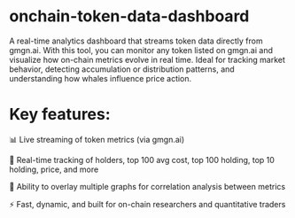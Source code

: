 # onchain-token-data-dashboard
A real-time analytics dashboard that streams token data directly from gmgn.ai. With this tool, you can monitor any token listed on gmgn.ai and visualize how on-chain metrics evolve in real time. Ideal for tracking market behavior, detecting accumulation or distribution patterns, and understanding how whales influence price action.

# Key features:
📊 Live streaming of token metrics (via gmgn.ai)

👥 Real-time tracking of holders, top 100 avg cost, top 100 holding, top 10 holding, price, and more

🔄 Ability to overlay multiple graphs for correlation analysis between metrics

⚡ Fast, dynamic, and built for on-chain researchers and quantitative traders


